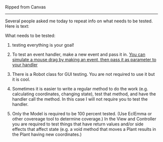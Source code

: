Ripped from Canvas

---

Several people asked me today to repeat info on what needs to be tested. Here is text:

What needs to be tested:

1) testing everything is your goal!

2) To test an event handler, make a new event and pass it in. [You can simulate a mouse drag by making an event, then pass it as parameter to your handler](https://docs.oracle.com/javase/8/javafx/api/javafx/scene/input/MouseEvent.html#MouseEvent-java.lang.Object-javafx.event.EventTarget-javafx.event.EventType-double-double-double-double-javafx.scene.input.MouseButton-int-boolean-boolean-boolean-boolean-boolean-boolean-boolean-boolean-boolean-boolean-javafx.scene.input.PickResult-)

3) There is a Robot class for GUI testing. You are not required to use it but it is cool.

4) Sometimes it is easier to write a regular method to do the work (e.g. calculating coordinates, changing state), test that method, and have the handler call the method. In this case I will not require you to test the handler.

5) Only the Model is required to be 100 percent tested. (Use EclEmma or other covereage tool to determine coverage.) In the View and Controller you are required to test things that have return values and/or side effects that affect state (e.g. a void method that moves a Plant results in the Plant having new coordinates.)

